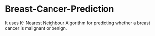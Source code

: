 # Breast-Cancer-Prediction
It uses K- Nearest Neighbour Algorithm for predicting whether a breast cancer is malignant or benign.
